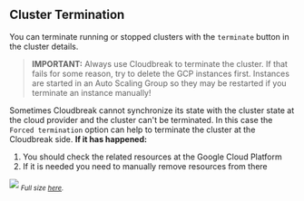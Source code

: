## Cluster Termination

You can terminate running or stopped clusters with the `terminate` button in the cluster details.

>**IMPORTANT:** Always use Cloudbreak to terminate the cluster. If that fails for some reason, try to delete the 
GCP instances first. Instances are started in an Auto Scaling Group so they may be restarted if you terminate an 
instance manually!

Sometimes Cloudbreak cannot synchronize its state with the cluster state at the cloud provider and the cluster can't
 be terminated. In this case the `Forced termination` option can help to terminate the cluster at the Cloudbreak 
 side. **If it has happened:**

1. You should check the related resources at the Google Cloud Platform
2. If it is needed you need to manually remove resources from there

![](/gcp/images/gcp-forceterminate.png)
<sub>*Full size [here](/gcp/images/gcp-forceterminate.png).*</sub>

